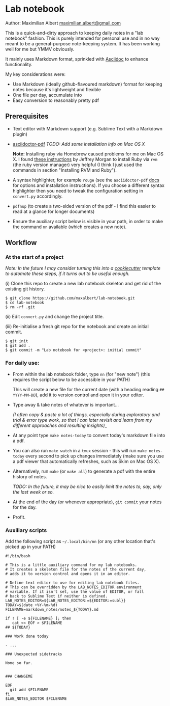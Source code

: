 Lab notebook
============

Author: Maximilian Albert <maximilian.albert@gmail.com>

This is a quick-and-dirty approach to keeping daily notes in a "lab notebook" fashion. This is purely intended for personal use and in no way meant to be a general-purpose note-keeping system. It has been working well for me but YMMV obviously.

It mainly uses Markdown format, sprinkled with [Asciidoc](http://asciidoc.org/) to enhance functionality.

My key considerations were:

- Use Markdown (ideally github-flavoured markdown) format for keeping notes because it's lightweight and flexible
- One file per day, accumulate into 
- Easy conversion to reasonably pretty pdf

## Prerequisites

- Text editor with Markdown support (e.g. Sublime Text with a Markdown plugin)

- [asciidoctor-pdf](https://github.com/asciidoctor/asciidoctor-pdf)
  _TODO: Add some installation info on Mac OS X_

  **Note:** Installing ruby via Homebrew caused problems for me on Mac OS X. I found [these instructions](http://usabilityetc.com/articles/ruby-on-mac-os-x-with-rvm/) by Jeffrey Morgan to install Ruby via `rvm` (the ruby version manager) very helpful (I think I just used the commands in section "Installing RVM and Ruby").
  
- A syntax highlighter, for example `rouge` (see the `asciidoctor-pdf` [docs](https://asciidoctor.org/docs/asciidoctor-pdf/#install-a-syntax-highlighter-optional) for options and installation instructions). If you choose a different syntax highlighter then you need to tweak the configuration setting in `convert.py` accordingly.

- `pdfnup` (to create a two-sided version of the pdf - I find this easier to read at a glance for longer documents)

- Ensure the auxiliary script below is visible in your path, in order to make the command `nn` available (which creates a new note).


## Workflow

### At the start of a project

_Note: In the future I may consider turning this into a [cookiecutter](https://github.com/audreyr/cookiecutter) template to automate these steps, if it turns out to be useful enough._

(i) Clone this repo to create a new lab notebook skeleton and get rid of the existing git history.
```
$ git clone https://github.com/maxalbert/lab-notebook.git
$ cd lab-notebook
$ rm -rf .git
```

(ii) Edit `convert.py` and change the project title.

(iii) Re-initialise a fresh git repo for the notebook and create an initial commit.
```
$ git init
$ git add .
$ git commit -m "Lab notebook for <project>: initial commit"
```

### For daily use:

- From within the lab notebook folder, type `nn` (for "new note") (this requires the script below to be accessible in your PATH)

  This will create a new file for the current date (with a heading reading `## YYYY-MM-DD`), add it to version control and open it in your editor.

- Type away & take notes of whatever is important...

  _(I often copy & paste a lot of things, especially during exploratory and trial & error type work, so that I can later revisit and learn from my different approaches and resulting insights)__

- At any point type `make notes-today` to convert today's markdown file into a pdf.

- You can also run `make watch` in a `tmux` session - this will run `make notes-today` every second to pick up changes immediately (make sure you use a pdf viewer that automatically refreshes, such as Skim on Mac OS X).

- Alternatively, run `make` (or `make all`) to generate a pdf with the entire history of notes.

  _TODO: In the future, it may be nice to easily limit the notes to, say, only the last week or so._

- At the end of the day (or whenever appropriate), `git commit` your notes for the day.

- Profit.


### Auxiliary scripts

Add the following script as `~/.local/bin/nn` (or any other location that's picked up in your PATH)

```
#!/bin/bash

# This is a little auxiliary command for my lab notebooks.
# It creates a skeleton file for the notes of the current day,
# adds it to version control and opens it in an editor.

# Define text editor to use for editing lab notebook files.
# This can be overridden by the LAB_NOTES_EDITOR environment
# variable. If it isn't set, use the value of EDITOR, or fall
# back to Sublime Text if neither is defined.
LAB_NOTES_EDITOR=${LAB_NOTES_EDITOR:=${EDITOR:=subl}}
TODAY=$(date +%Y-%m-%d)
FILENAME=markdown_notes/notes_${TODAY}.md

if ! [ -e ${FILENAME} ]; then
   cat << EOF > $FILENAME
## ${TODAY}

### Work done today

- ...

### Unexpected sidetracks

None so far.


### CHANGEME

EOF
  git add $FILENAME
fi
$LAB_NOTES_EDITOR $FILENAME
```

